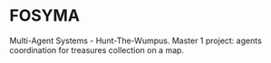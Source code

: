# FOSYMA
Multi-Agent Systems - Hunt-The-Wumpus.
Master 1 project: agents coordination for treasures collection on a map.
